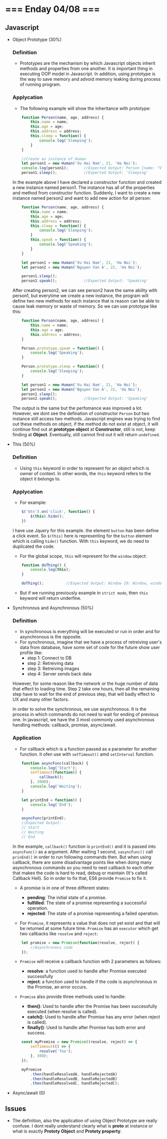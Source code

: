 # === Enday 04/08 ===

## Javascript

- Object Prototype (30%)

    ### Definition

    - Prototypes are the mechanism by which Javascript objects inherit methods and properties from one another. It is important thing in executing OOP model in Javascript. In addition, using prototype is the way to save memory and advoid memory leaking during process of running program.

    ### Applycation

    - The following example will show the inheritance with prototype:

    ```Javascript
        function Person(name, age, address) {
            this.name = name;
            this.age = age;
            this.address = address;
            this.sleep = function() {
                console.log('Sleeping');
            }
        }

        //Create an instance of Human
        let person1 = new Human('Vu Hai Nam', 21, 'Ha Noi');
        console.log(person1);       //Expected Output: Person {name: "Vu Hai Nam", age: 21, address: "Ha Noi"}
        person1.sleep();            //Expected Output: 'Sleeping'
    ```
    In the example above I have declared a constructor function and created a new instance named person1. The instance has all of the properties and method from constructor function. Suddenly, I want to create a new instance named person2 and want to add new action for all person:

    ```Javascript
        function Person(name, age, address) {
            this.name = name;
            this.age = age;
            this.address = address;
            this.sleep = function() {
                console.log('Sleeping');
            }
            this.speak = function() {
                console.log('Speaking');
            }
        }

        let person1 = new Human('Vu Hai Nam', 21, 'Ha Noi');
        let person2 = new Human('Nguyen Van A', 22, 'Ha Noi');

        person1.sleep();            
        person2.speak();            //Expected Output: 'Speaking'
    ```
    After creating person2, we can see person2 have the same ability with person1, but everytime we create a new instance, the program will define two new methods for each instance that is reason can be able to cause leak memory or waste of memory. So we can use prototype like this:

    ```Javascript
        function Person(name, age, address) {
            this.name = name;
            this.age = age;
            this.address = address;
        }

        Person.prototype.speak = function() {
            console.log('Speaking');
        }

        Person.prototype.sleep = function() {
            console.log('Sleeping');
        }

        let person1 = new Human('Vu Hai Nam', 21, 'Ha Noi');
        let person2 = new Human('Nguyen Van A', 22, 'Ha Noi');
        person1.sleep();            
        person2.speak();            //Expected Output: 'Speaking'        
    ```

    The output is the same but the perfomance was improved a lot. However, we dont see the defination of constructor `Person` but two instance still access two methods. Javascript engines was trying to find out these methods on object, if the method do not exist at object, it will continue find out at **prototype object** at **Constructor**, still is not, keep finding at **Object**. Eventually, still cannot find out it will return `undefined`. 

- This (50%)

    ### Definition
    - Using `this` keyword in order to represent for an object which is owner of context. In other words, the `this` keyword refers to the object it belongs to.

    ### Applycation
    - For example:

    ```Javascript
        $('btn').on('click', function() {
            $(this).hide();
        })
    ```
    I have use Jquery for this example. the element `button` has been define a click event. So `$(this)` here is representing for the `button` element which is calling `hide()` function. With `this` keyword, we do need to duplicated the code.

    - For the global scope, `this` will represent for the `window` object:

    ```Javascript
        function doThing() {
            console.log(this);
        }

        doThing();          //Expected Output: Window {0: Window, window: Window, …}
    ```
    - But if we running previously example in `strict mode`, then `this` keyword will return underfine.

- Synchronous and Asynchronous (50%)

    ### Definition

    - In synchronous is everything will be executed or run in order and for asynchronous is the opposite. 
    - For synchronous, imagine that we have a process of retreiving user's data from database, have some set of code for the future show user profile like:
        * step 1: Connect to DB
        * step 2: Retreiving data
        * step 3: Retreiving images
        * step 4: Server sends back data

    However, for some reason like the network or the huge number of data that effect to loading time. Step 2 take one hours, then all the remaining step have to wait for the end of previous step, that will badly effect to UX and many other factors.

    In order to solve the synchronous, we use asynchronous. It is the process in which commands do not need to wait for ending of previous one. In javascript, we have the 3 most commonly used asynchronous handling methods: callback, promise, async/await.

    ### Application
    
    - For callback which is a function passed as a parameter for another function. It ofen use with `setTimeout()` amd `setInterval` function.

    ```Javascript
        function asyncFunc(callback) {
            console.log('Start');
            setTimeout(function() {
                callback();
            }, 2000);
            console.log('Waiting');
        }

        let printEnd = function() {
            console.log('End');
        }

        asyncFunc(printEnd);
        //Expected Output:
        // Start
        // Waiting
        // End
    ```

    In the example, `callback()` function is `printEnd()` and it is passed into `asyncFunc()` as a argument. After waiting 1 second, `sasyncFunc()` call `prinEnd()` in order to run following commands then. But when using callback, there are some disadvantage points like when doing many asynchronous commands so you need to nest callback to each other that makes the code is hard to read, debug or maintain (It's called Callback Hell). So in order to fix that, ES6 provide `Promise` to fix it.

    - A promise is in one of three different states:

        * **pending**: The initial state of a promise. 
        * **fulfilled**: The state of a promise representing a successful operation. 
        * **rejected**: The state of a promise representing a failed operation.

    - For `Promise`, it represents a value that does not yet exist and that will be returned at some future time. `Promise` has an `executor` which get two callbacks like `resolve` and `reject`:

    ```Javascript
        let promise = new Promise(function(resolve, reject) {
            //Asynchronous code
        });
    ```
    - `Promise` will receive a callback function with 2 parameters as follows:
        * **resolve**: a function used to handle after Promise executed successfully
        * **reject**: a function used to handle if the code is asynchronous in the Promise, an error occurs.
    
    - `Promise` also provide three methods used to handle:
        * **then()**: Used to handle after the Promise has been successfully executed (when resolve is called).
        * **catch()**: Used to handle after Promise has any error (when reject is called).
        * **finally()**: Used to handle after Promise has both error and success.

    ```Javascript
        const myPromise = new Promise((resolve, reject) => {
            setTimeout(() => {
                resolve('foo');
            }, 300);
        });

        myPromise
            .then(handleResolvedA, handleRejectedA)
            .then(handleResolvedB, handleRejectedB)
            .then(handleResolvedC, handleRejectedC);
    ```

- Async/await (0)

## Issues
    
- The definition, also the application of using Object Prototype are really confuse. I dont really understand clearly what is **__proto__** at instance or what is exactly **Prototy Object** and **Prototy property**.
